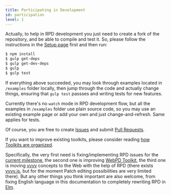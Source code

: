 ```yaml
---
title: Participating in Development
id: participation
level: 1
---
```


Actually, to help in RPD development you just need to create a fork of the repository, and be able to compile and test it. So, please follow the instructions in the [Setup page](./setup.html) first and then run:

```sh
$ npm install
$ gulp get-deps
$ gulp get-dev-deps
$ gulp
$ gulp test
```

If everything above succeeded, you may look through examples located in `/examples` folder locally, then jump through the code and actually change things, ensuring that `gulp test` passses and writing tests for new features.

Currently there's no `watch` mode in RPD development flow, but all the examples in `/examples` folder use plain source code, so you may use an existing example page or add your own and just change-and-refresh. Same applies for tests.

Of course, you are free to create [Issues](https://github.com/shamansir/rpd/issues) and submit [Pull Requests](https://github.com/shamansir/rpd/pulls).

If you want to improve existing toolkits, please consider reading [how Toolkits are organized](./toolkits.html).

Specifically, the very first need is fixing/implementing RPD issues for the [current milestone](https://github.com/shamansir/rpd/milestones), the second one is improving [WebPD Toolkit](https://github.com/shamansir/rpd/milestone/7), the third one is moving [vvvv](https://vvvv.org/) concepts to the Web with the help of RPD (there exists [vvvv.js](https://www.vvvvjs.com/), but for the moment Patch editing possibilities are very limited there). But any other things you think important are also welcome, from fixing English language in this documentation to completely rewriting RPD in [Elm](https://elm-lang.org).
